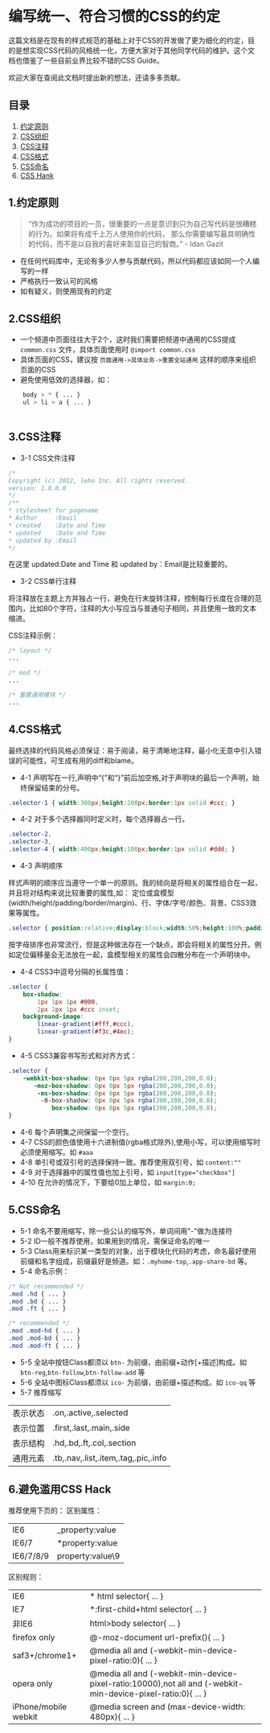 # 编写统一、符合习惯的CSS的约定

这篇文档是在现有的样式规范的基础上对于CSS的开发做了更为细化的约定，目的是想实现CSS代码的风格统一化，方便大家对于其他同学代码的维护。这个文档也借鉴了一些目前业界比较不错的CSS Guide。

欢迎大家在查阅此文档时提出新的想法，还请多多贡献。

## 目录

1. [约定原则](#general-principles)
2. [CSS组织](#css-organization)
3. [CSS注释](#css-comments)
4. [CSS格式](#css-anchor)
5. [CSS命名](#css-naming)
6. [CSS Hank](#css-hack)

<a name="general-principles"></a>
## 1.约定原则

> “作为成功的项目的一员，很重要的一点是意识到只为自己写代码是很糟糕的行为。如果将有成千上万人使用你的代码，
> 那么你需要编写最具明确性的代码，而不是以自我的喜好来彰显自己的智商。” - Idan Gazit

* 在任何代码库中，无论有多少人参与贡献代码，所以代码都应该如同一个人编写的一样
* 严格执行一致认可的风格
* 如有疑义，则使用现有的约定

<a name="css-organization"></a>
## 2.CSS组织

* 一个频道中页面往往大于2个，这时我们需要把频道中通用的CSS提成 `common.css` 文件，具体页面使用时 `@import common.css`
* 具体页面的CSS，建议按 ` 页面通用->具体业务->重置全站通用 ` 这样的顺序来组织页面的CSS
* 避免使用低效的选择器，如：

```css
    body > * { ... }
    ul > li > a { ... }
    
```

<a name="css-comments"></a>
## 3.CSS注释

* 3-1 CSS文件注释

```css
/*
Copyright (c) 2012, leho Inc. All rights reserved.
version: 1.0.0.0
*/
/**
* stylesheet for pagename
* Author     :Email
* created    :Date and Time
* updated    :Date and Time
* updated by :Email
*/
```

在这里 updated:Date and Time 和 updated by：Email是比较重要的。

* 3-2 CSS单行注释

将注释放在主题上方并独占一行，避免在行末旋转注释，控制每行长度在合理的范围内，比如80个字符，注释的大小写应当与普通句子相同，并且使用一致的文本缩进。

CSS注释示例：

```css
/* layout */
...

/* mod */
...

/* 重置通用模块 */
...
```

<a name="css-anchor"></a>

## 4.CSS格式

最终选择的代码风格必须保证：易于阅读，易于清晰地注释，最小化无意中引入错误的可能性，可生成有用的diff和blame。

* 4-1 声明写在一行,声明中“{”和“}”前后加空格,对于声明块的最后一个声明，始终保留结束的分号。

```css
.selector-1 { width:300px;height:200px;border:1px solid #ccc; }
```
* 4-2 对于多个选择器同时定义时，每个选择器占一行。

```css
.selector-2,
.selector-3,
.selector-4 { width:400px;height:100px;border:1px solid #ddd; }
```

* 4-3 声明顺序

样式声明的顺序应当遵守一个单一的原则。我的倾向是将相关的属性组合在一起，并且将对结构来说比较重要的属性,如：
定位或盒模型(width/height/padding/border/margin)、行、字体/字号/颜色、背景、CSS3效果等属性。

```css
.selector { position:relative;display:block;width:50%;height:100%;padding:10px;border:0;margin:10px;color:#fff;background:#000; }
```

按字母排序也非常流行，但是这种做法存在一个缺点，即会将相关的属性分开。例如定位偏移量会无法放在一起，盒模型相关的属性会四散分布在一个声明块中。

* 4-4 CSS3中逗号分隔的长属性值：

```css
.selector {
    box-shadow:
        1px 1px 1px #000,
        2px 2px 1px #ccc inset;
    background-image:
        linear-gradient(#fff,#ccc),
        linear-gradient(#f3c,#4ec);
}
```

* 4-5 CSS3兼容书写形式和对齐方式：

```css
.selector {
    -webkit-box-shadow: 0px 0px 5px rgba(200,200,200,0.8);
       -moz-box-shadow: 0px 0px 5px rgba(200,200,200,0.8);
        -ms-box-shadow: 0px 0px 5px rgba(200,200,200,0.8);
         -0-box-shadow: 0px 0px 5px rgba(200,200,200,0.8);
            box-shadow: 0px 0px 5px rgba(200,200,200,0.8);
}
```

* 4-6 每个声明集之间保留一个空行。
* 4-7 CSS的颜色值使用十六进制值(rgba格式除外),使用小写，可以使用缩写时必须使用缩写。如 `#aaa`
* 4-8 单引号或双引号的选择保持一致。推荐使用双引号，如 `content:""`
* 4-9 对于选择器中的属性值也加上引号，如 `input[type="checkbox"]`
* 4-10 在允许的情况下，下要给0加上单位，如 `margin:0;`


<a name="css-naming"></a>
## 5.CSS命名

* 5-1 命名不要用缩写，除一些公认的缩写外，单词间用"-"做为连接符
* 5-2 ID一般不推荐使用，如果用到的情况，需保证命名的唯一
* 5-3 Class用来标识某一类型的对象，出于模块化代码的考虑，命名最好使用前缀和名字组成，前缀最好是频道。如：`.myhome-top`,`.app-share-bd` 等。
* 5-4 命名示例：

```css
/* Not recommended */
.mod .hd { ... }
.mod .bd { ... }
.mod .ft { ... }

/* recommended */
.mod .mod-hd { ... }
.mod .mod-bd { ... }
.mod .mod-ft { ... }
```
* 5-5 全站中按钮Class都须以 `btn-` 为前缀，由前缀+动作[+描述]构成。如 `btn-reg`,`btn-follow`,`btn-follow-add` 等
* 5-6 全站中图标Class都须以 `ico-` 为前缀，由前缀+描述构成。如 `ico-qq` 等
* 5-7 推荐缩写
<table>
<tr><td>表示状态</td><td>.on,.active,.selected</td></tr>
<tr><td>表示位置</td><td>.first,.last,.main,.side</td></tr>
<tr><td>表示结构</td><td>.hd,.bd,.ft,.col,.section</td></tr>
<tr><td>通用元素</td><td>.tb,.nav,.list,.item,.tag,.pic,.info</td></tr>
</table>

<a name="css-hack"></a>
## 6.避免滥用CSS Hack

推荐使用下页的：
区别属性：
<table>
<tr><td>IE6</td><td>_property:value</td></tr>
<tr><td>IE6/7</td><td>*property:value</td></tr>
<tr><td>IE6/7/8/9</td><td>property:value\9</td></tr>
</table>
区别规则：
<table>
<tr><td>IE6</td><td>* html selector{ ... }</td></tr>
<tr><td>IE7</td><td>*:first-child+html selector{ ... }</td></tr>
<tr><td>非IE6</td><td>html>body selector{ ... }</td></tr>
<tr><td>firefox only</td><td>@-moz-document url-prefix(){ ... }</td></tr>
<tr><td>saf3+/chrome1+</td><td>@media all and (-webkit-min-device-pixel-ratio:0){ ... }</td></tr>
<tr><td>opera only</td><td>@media all and (-webkit-min-device-pixel-ratio:10000),not all and (-webkit-min-device-pixel-ratio:0){ ... }</td></tr>
<tr><td>iPhone/mobile webkit</td><td>@media screen and (max-device-width: 480px){ ... }</td></tr>
</table>